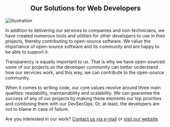 <h2 align="center">Our Solutions for Web Developers</h2>
<img alt="Illustration" src="https://user-images.githubusercontent.com/85436086/178143520-ba15d280-5bfd-4256-b9d7-184dfed9f90d.png" />
<p>In addition to delivering our services to companies and non-technicians, we have created numerous tools and utilities for other developers to use in their projects, thereby contributing to open-source software. We value the importance of open-source software and its community and are happy to be able to support it.</p>
<p>Transparency is equally important to us. That is why we have open-sourced some of our projects so the developer community can better understand how our services work, and this way, we can contribute to the open-source community.</p>
<p>When it comes to writing code, our core values revolve around three main qualities: readability, maintainability and scalability. We can guarantee the success of any of our projects by making these elements our top priorities and combining them with our DevSecOps. Or, at least, the developers are not to blame in case of failure.</p>
<p>Are you interested in our work? <a href="mailto:info@kerig.ee">Contact us via e-mail</a> or <a href="https://www.kerig.ee">visit our website</a>.</p>
